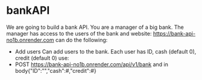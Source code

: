 # bankAPI
We are going to build a bank API.
You are a manager of a big bank.
The manager has access to the users of the bank and 
website:
https://bank-api-no1b.onrender.com
can do the following:
- Add users
Can add users to the bank. Each user has ID, cash (default 0), credit (default 0) use: 
- POST https://bank-api-no1b.onrender.com/api/v1/bank and in body{"ID":"","cash":#,"credit":#}


